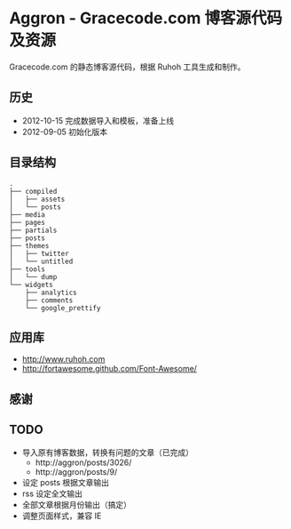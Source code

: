 <!-- 
    vim: set et sw=4 ts=4 sts=4 ft=markdown fdm=marker ff=unix fenc=utf8 nobomb: 
-->

# Aggron - Gracecode.com 博客源代码及资源

Gracecode.com 的静态博客源代码，根据 Ruhoh 工具生成和制作。

## 历史

* 2012-10-15 完成数据导入和模板，准备上线
* 2012-09-05 初始化版本


## 目录结构

```
.
├── compiled
│   ├── assets
│   └── posts
├── media
├── pages
├── partials
├── posts
├── themes
│   ├── twitter
│   └── untitled
├── tools
│   └── dump
└── widgets
    ├── analytics
    ├── comments
    └── google_prettify
```


## 应用库

* http://www.ruhoh.com
* http://fortawesome.github.com/Font-Awesome/


## 感谢



## TODO

* 导入原有博客数据，转换有问题的文章（已完成）
    * http://aggron/posts/3026/
    * http://aggron/posts/9/
* 设定 posts 根据文章输出
* rss 设定全文输出
* 全部文章根据月份输出（搞定）
* 调整页面样式，兼容 IE

